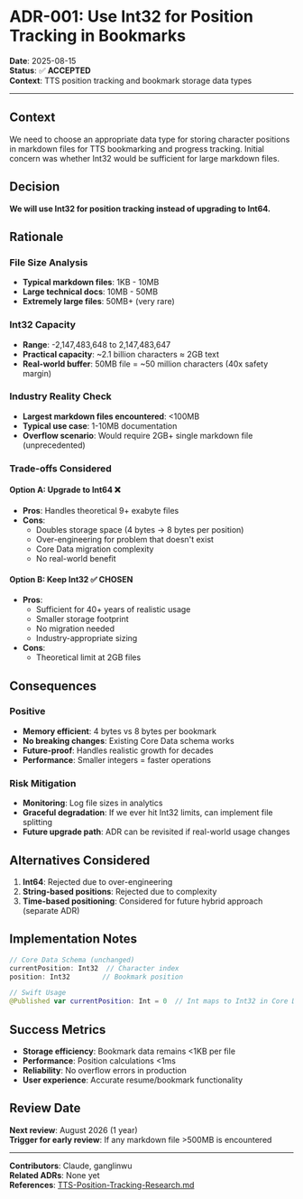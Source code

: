 # ADR-001: Use Int32 for Position Tracking in Bookmarks

**Date**: 2025-08-15  
**Status**: ✅ **ACCEPTED**  
**Context**: TTS position tracking and bookmark storage data types

---

## Context

We need to choose an appropriate data type for storing character positions in markdown files for TTS bookmarking and progress tracking. Initial concern was whether Int32 would be sufficient for large markdown files.

## Decision

**We will use Int32 for position tracking instead of upgrading to Int64.**

## Rationale

### File Size Analysis
- **Typical markdown files**: 1KB - 10MB
- **Large technical docs**: 10MB - 50MB  
- **Extremely large files**: 50MB+ (very rare)

### Int32 Capacity
- **Range**: -2,147,483,648 to 2,147,483,647
- **Practical capacity**: ~2.1 billion characters ≈ 2GB text
- **Real-world buffer**: 50MB file = ~50 million characters (40x safety margin)

### Industry Reality Check
- **Largest markdown files encountered**: <100MB
- **Typical use case**: 1-10MB documentation
- **Overflow scenario**: Would require 2GB+ single markdown file (unprecedented)

### Trade-offs Considered

#### Option A: Upgrade to Int64 ❌
- **Pros**: Handles theoretical 9+ exabyte files
- **Cons**: 
  - Doubles storage space (4 bytes → 8 bytes per position)
  - Over-engineering for problem that doesn't exist
  - Core Data migration complexity
  - No real-world benefit

#### Option B: Keep Int32 ✅ **CHOSEN**
- **Pros**:
  - Sufficient for 40+ years of realistic usage
  - Smaller storage footprint
  - No migration needed
  - Industry-appropriate sizing
- **Cons**: 
  - Theoretical limit at 2GB files

## Consequences

### Positive
- **Memory efficient**: 4 bytes vs 8 bytes per bookmark
- **No breaking changes**: Existing Core Data schema works
- **Future-proof**: Handles realistic growth for decades
- **Performance**: Smaller integers = faster operations

### Risk Mitigation
- **Monitoring**: Log file sizes in analytics
- **Graceful degradation**: If we ever hit Int32 limits, can implement file splitting
- **Future upgrade path**: ADR can be revisited if real-world usage changes

## Alternatives Considered

1. **Int64**: Rejected due to over-engineering
2. **String-based positions**: Rejected due to complexity
3. **Time-based positioning**: Considered for future hybrid approach (separate ADR)

## Implementation Notes

```swift
// Core Data Schema (unchanged)
currentPosition: Int32  // Character index
position: Int32        // Bookmark position

// Swift Usage
@Published var currentPosition: Int = 0  // Int maps to Int32 in Core Data
```

## Success Metrics

- **Storage efficiency**: Bookmark data remains <1KB per file
- **Performance**: Position calculations <1ms
- **Reliability**: No overflow errors in production
- **User experience**: Accurate resume/bookmark functionality

## Review Date

**Next review**: August 2026 (1 year)  
**Trigger for early review**: If any markdown file >500MB is encountered

---

**Contributors**: Claude, ganglinwu  
**Related ADRs**: None yet  
**References**: [TTS-Position-Tracking-Research.md](./TTS-Position-Tracking-Research.md)